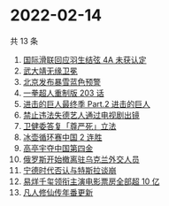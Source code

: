 # 2022-02-14

共 13 条

<!-- BEGIN ZHIHUSEARCH -->
<!-- 最后更新时间 Mon Feb 14 2022 01:07:59 GMT+0800 (China Standard Time) -->
1. [国际滑联回应羽生结弦 4A 未获认定](https://www.zhihu.com/search?q=羽生结弦)
1. [武大靖无缘卫冕](https://www.zhihu.com/search?q=武大靖)
1. [北京发布暴雪蓝色预警](https://www.zhihu.com/search?q=北京暴雪蓝色预警)
1. [一拳超人重制版 203 话](https://www.zhihu.com/search?q=一拳超人)
1. [进击的巨人最终季 Part.2 进击的巨人](https://www.zhihu.com/search?q=进击的巨人)
1. [禁止违法失德艺人通过电视剧出镜](https://www.zhihu.com/search?q=失德艺人)
1. [卫健委答复「尊严死」立法](https://www.zhihu.com/search?q=尊严死)
1. [冰壶循环赛中国 2 连胜](https://www.zhihu.com/search?q=冰壶)
1. [高亭宇夺中国第四金](https://www.zhihu.com/search?q=高亭宇)
1. [俄罗斯开始撤离驻乌克兰外交人员](https://www.zhihu.com/search?q=俄罗斯乌克兰)
1. [宁德时代否认与特斯拉谈崩](https://www.zhihu.com/search?q=宁德时代)
1. [易烊千玺领衔主演电影票房全部超 10 亿](https://www.zhihu.com/search?q=易烊千玺)
1. [凡人修仙传年番更新](https://www.zhihu.com/search?q=凡人修仙传)
<!-- END ZHIHUSEARCH -->

